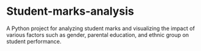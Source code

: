 # Student-marks-analysis
A Python project for analyzing student marks and visualizing the impact of various factors such as gender, parental education, and ethnic group on student performance.
